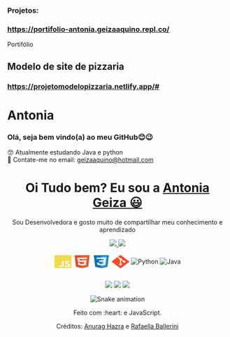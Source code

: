 ### Projetos:

### https://portifolio-antonia.geizaaquino.repl.co/
Portifólio 

## Modelo de site de pizzaria 
### https://projetomodelopizzaria.netlify.app/#


<!--
**geizaaquino/geizaaquino** is a ✨ _special_ ✨ repository because its `README.md` (this file) appears on your GitHub profile.

Here are some ideas to get you started:

- 🔭 I’m currently working on ...
- 🌱 I’m currently learning ...
- 👯 I’m looking to collaborate on ...
- 🤔 I’m looking for help with ...
- 💬 Ask me about ...
- 📫 How to reach me: ...
- 😄 Pronouns: ...
- ⚡ Fun fact: ...
-->
# Antonia
### Olá, seja bem vindo(a) ao meu GitHub😊😉

 😙 Atualmente estudando Java e python<br>
  📧 Contate-me no email: geizaaquino@hotmail.com
  <div>
  
  <h1 align="center">
    Oi Tudo bem? Eu sou a 
    <a href="https://www.linkedin.com/in/geiza-aquino-91a9aa8a/">Antonia Geiza 😃️</a>
  </h1>
  
  <p align="center">
    Sou Desenvolvedora e gosto muito de compartilhar meu conhecimento e aprendizado 
      
 
  </p>
  
</div>

<div align="center">
  <a href="https://github.com/geizaaquino/">
    <img height="150em" src="https://github-readme-stats.vercel.app/api?username=geizaaquino&count_private=true&include_all_commits=true&show_icons=true&theme=dracula&hide_border=false&show_owner=true"/>
    <img height="150em" src="https://github-readme-stats.vercel.app/api/top-langs/?username=geizaaquino&theme=dracula&hide_border=false&layout=compact&langs_count=8&exclude_repo=github-readme-stats"/>
  </a>
</div>



<div align="center" valign="top"><br>
  
 
  <img align="center" alt="Js" height="30" width="40" src="https://raw.githubusercontent.com/devicons/devicon/master/icons/javascript/javascript-plain.svg">
  <img align="center" alt="Js" height="30" width="40" src="https://raw.githubusercontent.com/devicons/devicon/master/icons/html5/html5-original.svg">
  <img align="center" alt="CSS" height="30" width="40" src="https://raw.githubusercontent.com/devicons/devicon/master/icons/css3/css3-original.svg">
  
  <img align="center" alt="git" height="30" width="40" src="https://raw.githubusercontent.com/devicons/devicon/master/icons/git/git-original.svg">
  <img align="center" alt="Python" height="40" width="45" 
 src="https://cdn.jsdelivr.net/gh/devicons/devicon/icons/python/python-original-wordmark.svg" />
 <img align="center" alt="Java" height="45" width="55" 
 src="https://cdn.jsdelivr.net/gh/devicons/devicon/icons/java/java-original-wordmark.svg" />
          
 ##          
      
<div align="center"> 
 
 <a href="https://www.instagram.com/geizaaquino1977/" target="_blank"><img src="https://img.shields.io/badge/-Instagram-%23E4405F?style=for-the-badge&logo=instagram&logoColor=white" target="_blank"></a>
  <a href="https://www.linkedin.com/in/geiza-aquino-91a9aa8a/" target="_blank"><img src="https://img.shields.io/badge/-LinkedIn-%230077B5?style=for-the-badge&logo=linkedin&logoColor=white" target="_blank"></a> 
  <a href="mailto:antoniageiza1977@gmail.com"><img src="https://img.shields.io/badge/-Gmail-%23333?style=for-the-badge&logo=gmail&logoColor=white" target="_blank"></a>
</div>

<div align="center">

  ![Snake animation](https://github.com/danielbped/danielbped/blob/output/github-contribution-grid-snake.svg)
  
</div>

<div align="center">
  <p>Feito com :heart: e JavaScript.</p>
  <p>Créditos: <a href="https://github.com/anuraghazra/github-readme-stats">Anurag Hazra</a> e <a href="https://github.com/rafaballerini">Rafaella Ballerini</a></p>
</div>
